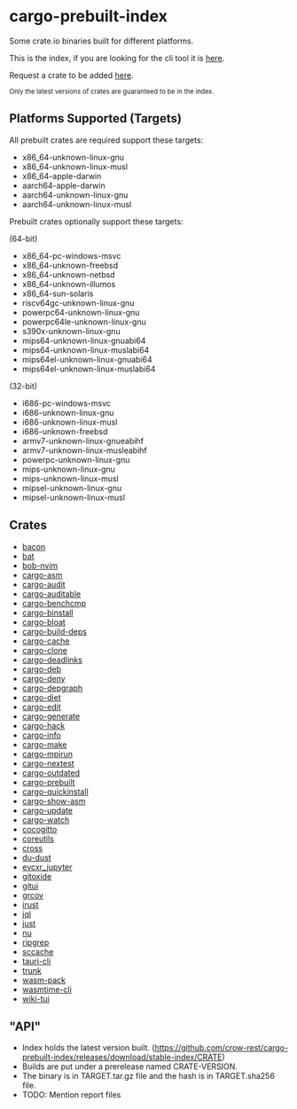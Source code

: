 # cargo-prebuilt-index

Some crate.io binaries built for different platforms.

This is the index, if you are looking for the cli tool it is [here](https://github.com/crow-rest/cargo-prebuilt).

Request a crate to be added [here](https://github.com/crow-rest/cargo-prebuilt-index/issues/new?assignees=&labels=add-crate%2C+under-consideration&template=request-crate.md&title=).

<sub>Only the latest versions of crates are guaranteed to be in the index.</sub>

## Platforms Supported (Targets)

All prebuilt crates are required support these targets:
- x86_64-unknown-linux-gnu
- x86_64-unknown-linux-musl
- x86_64-apple-darwin
- aarch64-apple-darwin
- aarch64-unknown-linux-gnu
- aarch64-unknown-linux-musl

Prebuilt crates optionally support these targets:

(64-bit)
- x86_64-pc-windows-msvc
- x86_64-unknown-freebsd
- x86_64-unknown-netbsd
- x86_64-unknown-illumos
- x86_64-sun-solaris
- riscv64gc-unknown-linux-gnu
- powerpc64-unknown-linux-gnu
- powerpc64le-unknown-linux-gnu
- s390x-unknown-linux-gnu
- mips64-unknown-linux-gnuabi64
- mips64-unknown-linux-muslabi64
- mips64el-unknown-linux-gnuabi64
- mips64el-unknown-linux-muslabi64

(32-bit)
- i686-pc-windows-msvc
- i686-unknown-linux-gnu
- i686-unknown-linux-musl
- i686-unknown-freebsd
- armv7-unknown-linux-gnueabihf
- armv7-unknown-linux-musleabihf
- powerpc-unknown-linux-gnu
- mips-unknown-linux-gnu
- mips-unknown-linux-musl
- mipsel-unknown-linux-gnu
- mipsel-unknown-linux-musl

## Crates

- [bacon](https://github.com/Canop/bacon)
- [bat](https://github.com/sharkdp/bat)
- [bob-nvim](https://github.com/MordechaiHadad/bob)
- [cargo-asm](https://github.com/gnzlbg/cargo-asm)
- [cargo-audit](https://github.com/rustsec/rustsec/tree/main/cargo-audit)
- [cargo-auditable](https://github.com/rust-secure-code/cargo-auditable)
- [cargo-benchcmp](https://github.com/BurntSushi/cargo-benchcmp)
- [cargo-binstall](https://github.com/cargo-bins/cargo-binstall)
- [cargo-bloat](https://github.com/RazrFalcon/cargo-bloat)
- [cargo-build-deps](https://github.com/nacardin/cargo-build-deps)
- [cargo-cache](https://github.com/matthiaskrgr/cargo-cache)
- [cargo-clone](https://github.com/JanLikar/cargo-clone)
- [cargo-deadlinks](https://github.com/deadlinks/cargo-deadlinks)
- [cargo-deb](https://github.com/kornelski/cargo-deb)
- [cargo-deny](https://github.com/EmbarkStudios/cargo-deny)
- [cargo-depgraph](https://git.sr.ht/~jplatte/cargo-depgraph)
- [cargo-diet](https://github.com/the-lean-crate/cargo-diet)
- [cargo-edit](https://github.com/killercup/cargo-edit)
- [cargo-generate](https://github.com/cargo-generate/cargo-generate)
- [cargo-hack](https://github.com/taiki-e/cargo-hack)
- [cargo-info](https://gitlab.com/imp/cargo-info)
- [cargo-make](https://github.com/sagiegurari/cargo-make)
- [cargo-mpirun](https://github.com/AndrewGaspar/cargo-mpirun)
- [cargo-nextest](https://github.com/nextest-rs/nextest)
- [cargo-outdated](https://github.com/kbknapp/cargo-outdated)
- [cargo-prebuilt](https://github.com/crow-rest/cargo-prebuilt)
- [cargo-quickinstall](https://github.com/cargo-bins/cargo-quickinstall)
- [cargo-show-asm](https://github.com/pacak/cargo-show-asm)
- [cargo-update](https://github.com/nabijaczleweli/cargo-update)
- [cargo-watch](https://github.com/watchexec/cargo-watch)
- [cocogitto](https://github.com/cocogitto/cocogitto)
- [coreutils](https://crates.io/crates/coreutils)
- [cross](https://github.com/cross-rs/cross)
- [du-dust](https://github.com/bootandy/dust)
- [evcxr_jupyter](https://github.com/google/evcxr)
- [gitoxide](https://github.com/Byron/gitoxide)
- [gitui](https://github.com/extrawurst/gitui)
- [grcov](https://github.com/mozilla/grcov)
- [irust](https://github.com/sigmaSd/IRust)
- [jql](https://github.com/yamafaktory/jql)
- [just](https://github.com/casey/just)
- [nu](https://github.com/nushell/nushell)
- [ripgrep](https://github.com/BurntSushi/ripgrep)
- [sccache](https://github.com/mozilla/sccache)
- [tauri-cli](https://github.com/tauri-apps/tauri)
- [trunk](https://github.com/thedodd/trunk)
- [wasm-pack](https://github.com/rustwasm/wasm-pack)
- [wasmtime-cli](https://github.com/bytecodealliance/wasmtime)
- [wiki-tui](https://github.com/Builditluc/wiki-tui)

## "API"

- Index holds the latest version built. (https://github.com/crow-rest/cargo-prebuilt-index/releases/download/stable-index/CRATE)
- Builds are put under a prerelease named CRATE-VERSION.
- The binary is in TARGET.tar.gz file and the hash is in TARGET.sha256 file.
- TODO: Mention report files
